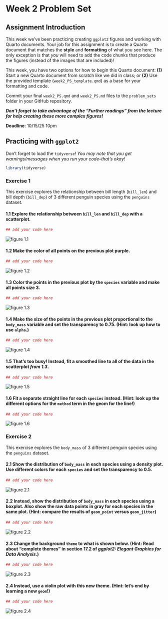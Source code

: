 # Week 2 Problem Set


## Assignment Introduction

This week we’ve been practicing creating `ggplot2` figures and working
with Quarto documents. Your job for this assignment is to create a
Quarto document that matches the **style** and **formatting** of what
you see here. The only exception is that *you* will need to add the code
chunks that produce the figures (instead of the images that are
included)!

This week, you have two options for how to begin this Quarto document:
**(1)** Start a new Quarto document from scratch like we did in class;
or **(2)** Use the provided template (`week2_PS_template.qmd`) as a base
for your formatting and code.

Commit your final `week2_PS.qmd` and `week2_PS.md` files to the
`problem_sets` folder in your GitHub repository.

***Don’t forget to take advantage of the “Further readings” from the
lecture for help creating these more complex figures!***

**Deadline**: 10/15/25 10pm

## Practicing with `ggplot2`

Don’t forget to load the `tidyverse`! *You may note that you get
warnings/messages when you run your code–that’s okay!*

``` r
library(tidyverse)
```

### Exercise 1

This exercise explores the relationship between bill length (`bill_len`)
and bill depth (`bill_dep`) of 3 different penguin species using the
`penguins` dataset.

#### 1.1 Explore the relationship between `bill_len` and `bill_dep` with a scatterplot.

``` r
## add your code here
```

![figure 1.1](./PS-images/week2/W2_figure_1.1-1.png)

#### 1.2 Make the color of all points on the previous plot purple.

``` r
## add your code here
```

![figure 1.2](./PS-images/week2/W2_figure_1.2-1.png)

#### 1.3 Color the points in the previous plot by the `species` variable and make all points size 3.

``` r
## add your code here
```

![figure 1.3](./PS-images/week2/W2_figure_1.3-1.png)

#### 1.4 Make the size of the points in the previous plot proportional to the `body_mass` variable and set the transparency to 0.75. (Hint: look up how to use `alpha`.)

``` r
## add your code here
```

![figure 1.4](./PS-images/week2/W2_figure_1.4-1.png)

#### 1.5 That’s too busy! Instead, fit a smoothed line to all of the data in the scatterplot *from 1.3*.

``` r
## add your code here
```

![figure 1.5](./PS-images/week2/W2_figure_1.5-1.png)

#### 1.6 Fit a separate straight line for each `species` instead. (Hint: look up the different options for the `method` term in the geom for the line!)

``` r
## add your code here
```

![figure 1.6](./PS-images/week2/W2_figure_1.6-1.png)

### Exercise 2

This exercise explores the `body_mass` of 3 different penguin species
using the `penguins` dataset.

#### 2.1 Show the distribution of `body_mass` in each species using a density plot. Use different colors for each `species` and set the transparency to 0.5.

``` r
## add your code here
```

![figure 2.1](./PS-images/week2/W2_figure_2.1-1.png)

#### 2.2 Instead, show the distribution of `body_mass` in each species using a boxplot. Also show the raw data points in gray for each species in the same plot. (Hint: compare the results of `geom_point` versus `geom_jitter`)

``` r
## add your code here
```

![figure 2.2](./PS-images/week2/W2_figure_2.2-1.png)

#### 2.3 Change the background `theme` to what is shown below. (Hint: Read about “complete themes” in section 17.2 of *ggplot2: Elegant Graphics for Data Analysis*.)

``` r
## add your code here
```

![figure 2.3](./PS-images/week2/W2_figure_2.3-1.png)

#### 2.4 Instead, use a violin plot with this new theme. (Hint: let’s end by learning a new `geom`!)

``` r
## add your code here
```

![figure 2.4](./PS-images/week2/W2_figure_2.4-1.png)
